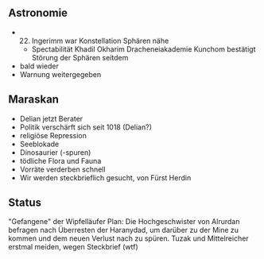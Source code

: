 ## Astronomie
* 22. Ingerimm war Konstellation Sphären nähe
	* Spectabilität Khadil Okharim Dracheneiakademie Kunchom bestätigt Störung der Sphären seitdem
* bald wieder
* Warnung weitergegeben

## Maraskan
* Delian jetzt Berater
* Politik verschärft sich seit 1018 (Delian?)
* religiöse Repression
* Seeblokade
* Dinosaurier (-spuren)
* tödliche Flora und Fauna
* Vorräte verderben schnell
* Wir werden steckbrieflich gesucht, von Fürst Herdin

## Status
"Gefangene" der Wipfelläufer
Plan: Die Hochgeschwister von Alrurdan befragen nach Überresten der Haranydad, um darüber zu der Mine zu kommen und dem neuen Verlust nach zu spüren.
Tuzak und Mittelreicher erstmal meiden, wegen Steckbrief (wtf)




